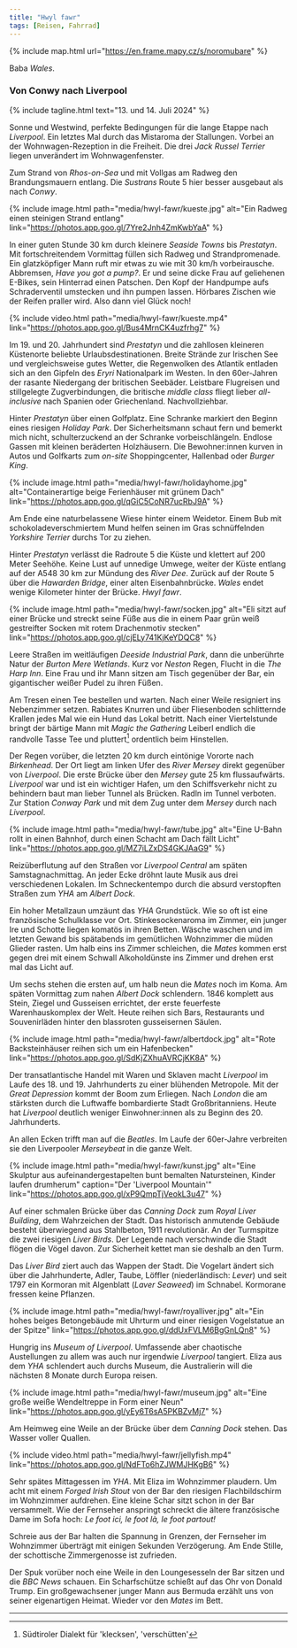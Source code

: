 ```yaml
---
title: "Hwyl fawr"
tags: [Reisen, Fahrrad]
---
```


{% include map.html url="https://en.frame.mapy.cz/s/noromubare" %}

Baba _Wales_.

### Von Conwy nach Liverpool

{% include tagline.html text="13. und 14. Juli 2024" %}

Sonne und Westwind, perfekte Bedingungen für die lange Etappe nach _Liverpool_.
Ein letztes Mal durch das Mistaroma der Stallungen.
Vorbei an der Wohnwagen-Rezeption in die Freiheit.
Die drei _Jack Russel Terrier_ liegen unverändert im Wohnwagenfenster.

Zum Strand von _Rhos-on-Sea_ und mit Vollgas am Radweg den Brandungsmauern entlang.
Die _Sustrans_ Route 5 hier besser ausgebaut als nach _Conwy_.

{% include image.html path="media/hwyl-fawr/kueste.jpg" alt="Ein Radweg einen steinigen Strand entlang" link="https://photos.app.goo.gl/7Yre2Jnh4ZmKwbYaA" %}

In einer guten Stunde 30 km durch kleinere _Seaside Towns_ bis _Prestatyn_.
Mit fortschreitendem Vormittag füllen sich Radweg und Strandpromenade.
Ein glatzköpfiger Mann ruft mir etwas zu wie mit 30 km/h vorbeirausche.
Abbremsen, _Have you got a pump?_.
Er und seine dicke Frau auf geliehenen E-Bikes, sein Hinterrad einen Patschen.
Den Kopf der Handpumpe aufs Schraderventil umstecken und ihn pumpen lassen.
Hörbares Zischen wie der Reifen praller wird.
Also dann viel Glück noch!

{% include video.html path="media/hwyl-fawr/kueste.mp4" link="https://photos.app.goo.gl/Bus4MrnCK4uzfrhg7" %}

Im 19. und 20. Jahrhundert sind _Prestatyn_ und die zahllosen kleineren Küstenorte beliebte Urlaubsdestinationen.
Breite Strände zur Irischen See und vergleichsweise gutes Wetter, die Regenwolken des Atlantik entladen sich an den Gipfeln des _Eryri_ Nationalpark im Westen.
In den 60er-Jahren der rasante Niedergang der britischen Seebäder.
Leistbare Flugreisen und stillgelegte Zugverbindungen, die britische _middle class_ fliegt lieber _all-inclusive_ nach Spanien oder Griechenland.
Nachvollziehbar.

Hinter _Prestatyn_ über einen Golfplatz.
Eine Schranke markiert den Beginn eines riesigen _Holiday Park_.
Der Sicherheitsmann schaut fern und bemerkt mich nicht, schulterzuckend an der Schranke vorbeischlängeln.
Endlose Gassen mit kleinen beräderten Holzhäusern.
Die Bewohner:innen kurven in Autos und Golfkarts zum _on-site_ Shoppingcenter, Hallenbad oder _Burger King_.

{% include image.html path="media/hwyl-fawr/holidayhome.jpg" alt="Containerartige beige Ferienhäuser mit grünem Dach" link="https://photos.app.goo.gl/qGiC5CoNR7ucRbJ9A" %}

Am Ende eine naturbelassene Wiese hinter einem Weidetor.
Einem Bub mit schokoladeverschmiertem Mund helfen seinen im Gras schnüffelnden _Yorkshire Terrier_ durchs Tor zu ziehen.

Hinter _Prestatyn_ verlässt die Radroute 5 die Küste und klettert auf 200 Meter Seehöhe.
Keine Lust auf unnedige Umwege, weiter der Küste entlang auf der A548 30 km zur Mündung des _River Dee_.
Zurück auf der Route 5 über die _Hawarden Bridge_, einer alten Eisenbahnbrücke.
_Wales_ endet wenige Kilometer hinter der Brücke.
_Hwyl fawr_.

{% include image.html path="media/hwyl-fawr/socken.jpg" alt="Eli sitzt auf einer Brücke und streckt seine Füße aus die in einem Paar grün weiß gestreifter Socken mit rotem Drachenmotiv stecken" link="https://photos.app.goo.gl/cjELy741KjKeYDQC8" %}

Leere Straßen im weitläufigen _Deeside Industrial Park_, dann die unberührte Natur der _Burton Mere Wetlands_.
Kurz vor _Neston_ Regen, Flucht in die _The Harp Inn_.
Eine Frau und ihr Mann sitzen am Tisch gegenüber der Bar, ein gigantischer weißer Pudel zu ihren Füßen.

Am Tresen einen Tee bestellen und warten.
Nach einer Weile resigniert ins Nebenzimmer setzen.
Rabiates Knurren und über Fliesenboden schlitternde Krallen jedes Mal wie ein Hund das Lokal betritt.
Nach einer Viertelstunde bringt der bärtige Mann mit _Magic the Gathering_ Leiberl endlich die randvolle Tasse Tee und pluttert[^1] ordentlich beim Hinstellen.

Der Regen vorüber, die letzten 20 km durch eintönige Vororte nach _Birkenhead_.
Der Ort liegt am linken Ufer des _River Mersey_ direkt gegenüber von _Liverpool_.
Die erste Brücke über den _Mersey_ gute 25 km flussaufwärts.
_Liverpool_ war und ist ein wichtiger Hafen, um den Schiffsverkehr nicht zu behindern baut man lieber Tunnel als Brücken.
Radln im Tunnel verboten.
Zur Station _Conway Park_ und mit dem Zug unter dem _Mersey_ durch nach _Liverpool_.

{% include image.html path="media/hwyl-fawr/tube.jpg" alt="Eine U-Bahn rollt in einen Bahnhof, durch einen Schacht am Dach fällt Licht" link="https://photos.app.goo.gl/MZ7iLZxDS4GKJAaG9" %}

Reizüberflutung auf den Straßen vor _Liverpool Central_ am späten Samstagnachmittag.
An jeder Ecke dröhnt laute Musik aus drei verschiedenen Lokalen.
Im Schneckentempo durch die absurd verstopften Straßen zum _YHA_ am _Albert Dock_.

Ein hoher Metallzaun umzäunt das _YHA_ Grundstück.
Wie so oft ist eine französische Schulklasse vor Ort.
Stinkesockenaroma im Zimmer, ein junger Ire und Schotte liegen komatös in ihren Betten.
Wäsche waschen und im letzten Gewand bis spätabends im gemütlichen Wohnzimmer die müden Glieder rasten.
Um halb eins ins Zimmer schleichen, die _Mates_ kommen erst gegen drei mit einem Schwall Alkoholdünste ins Zimmer und drehen erst mal das Licht auf.

Um sechs stehen die ersten auf, um halb neun die _Mates_ noch im Koma.
Am späten Vormittag zum nahen _Albert Dock_ schlendern.
1846 komplett aus Stein, Ziegel und Gusseisen errichtet, der erste feuerfeste Warenhauskomplex der Welt.
Heute reihen sich Bars, Restaurants und Souvenirläden hinter den blassroten gusseisernen Säulen.

{% include image.html path="media/hwyl-fawr/albertdock.jpg" alt="Rote Backsteinhäuser reihen sich um ein Hafenbecken" link="https://photos.app.goo.gl/SdKjZXhuAVRCjKK8A" %}

Der transatlantische Handel mit Waren und Sklaven macht _Liverpool_ im Laufe des 18. und 19. Jahrhunderts zu einer blühenden Metropole.
Mit der _Great Depression_ kommt der Boom zum Erliegen.
Nach _London_ die am stärksten durch die Luftwaffe bombardierte Stadt Großbritanniens.
Heute hat _Liverpool_ deutlich weniger Einwohner:innen als zu Beginn des 20. Jahrhunderts.

An allen Ecken trifft man auf die _Beatles_.
Im Laufe der 60er-Jahre verbreiten sie den Liverpooler _Merseybeat_ in die ganze Welt.

{% include image.html path="media/hwyl-fawr/kunst.jpg" alt="Eine Skulptur aus aufeinandergestapelten bunt bemalten Natursteinen, Kinder laufen drumherum" caption="Der 'Liverpool Mountain'" link="https://photos.app.goo.gl/xP9QmpTjVeokL3u47" %}

Auf einer schmalen Brücke über das _Canning Dock_ zum _Royal Liver Building_, dem Wahrzeichen der Stadt.
Das historisch anmutende Gebäude besteht überwiegend aus Stahlbeton, 1911 revolutionär.
An der Turmspitze die zwei riesigen _Liver Birds_.
Der Legende nach verschwinde die Stadt flögen die Vögel davon.
Zur Sicherheit kettet man sie deshalb an den Turm.

Das _Liver Bird_ ziert auch das Wappen der Stadt.
Die Vogelart ändert sich über die Jahrhunderte, Adler, Taube, Löffler (niederländisch: _Lever_) und seit 1797 ein Kormoran mit Algenblatt (_Laver Seaweed_) im Schnabel.
Kormorane fressen keine Pflanzen.

{% include image.html path="media/hwyl-fawr/royalliver.jpg" alt="Ein hohes beiges Betongebäude mit Uhrturm und einer riesigen Vogelstatue an der Spitze" link="https://photos.app.goo.gl/ddUxFVLM6BgGnLQn8" %}

Hungrig ins _Museum of Liverpool_.
Umfassende aber chaotische Austellungen zu allem was auch nur irgendwie _Liverpool_ tangiert.
Eliza aus dem _YHA_ schlendert auch durchs Museum, die Australierin will die nächsten 8 Monate durch Europa reisen.

{% include image.html path="media/hwyl-fawr/museum.jpg" alt="Eine große weiße Wendeltreppe in Form einer Neun" link="https://photos.app.goo.gl/yEy6T6sA5PKBZvMj7" %}

Am Heimweg eine Weile an der Brücke über dem _Canning Dock_ stehen.
Das Wasser voller Quallen.

{% include video.html path="media/hwyl-fawr/jellyfish.mp4" link="https://photos.app.goo.gl/NdFTo6hZJWMJHKgB6" %}

Sehr spätes Mittagessen im _YHA_.
Mit Eliza im Wohnzimmer plaudern.
Um acht mit einem _Forged Irish Stout_ von der Bar den riesigen Flachbildschirm im Wohnzimmer aufdrehen.
Eine kleine Schar sitzt schon in der Bar versammelt.
Wie der Fernseher anspringt schreckt die ältere französische Dame im Sofa hoch: _Le foot ici, le foot là, le foot partout!_

Schreie aus der Bar halten die Spannung in Grenzen, der Fernseher im Wohnzimmer überträgt mit einigen Sekunden Verzögerung.
Am Ende Stille, der schottische Zimmergenosse ist zufrieden.

Der Spuk vorüber noch eine Weile in den Loungesesseln der Bar sitzen und die _BBC News_ schauen.
Ein Scharfschütze schießt auf das Ohr von Donald Trump.
Ein großgewachsener junger Mann aus Bermuda erzählt uns von seiner eigenartigen Heimat.
Wieder vor den _Mates_ im Bett.

---

[^1]: Südtiroler Dialekt für 'klecksen', 'verschütten'

